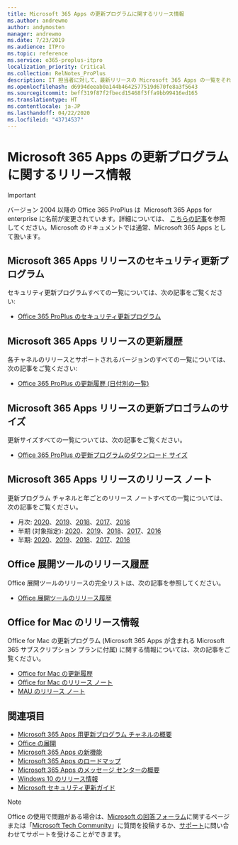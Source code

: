 ```yaml
---
title: Microsoft 365 Apps の更新プログラムに関するリリース情報
ms.author: andrewmo
author: andymosten
manager: andrewmo
ms.date: 7/23/2019
ms.audience: ITPro
ms.topic: reference
ms.service: o365-proplus-itpro
localization_priority: Critical
ms.collection: RelNotes_ProPlus
description: IT 担当者に対して、最新リリースの Microsoft 365 Apps の一覧をそれぞれの更新プログラム チャネルごとに、リリース ノートへのリンクと更新履歴を含めて提供します
ms.openlocfilehash: d6994deeab0a144b4642577519d670fe8a3f5643
ms.sourcegitcommit: beff319f87f2fbecd15468f3ffa9bb99416ed165
ms.translationtype: HT
ms.contentlocale: ja-JP
ms.lasthandoff: 04/22/2020
ms.locfileid: "43714537"
---
```

# <a name="release-information-for-updates-to-microsoft-365-apps"></a>Microsoft 365 Apps の更新プログラムに関するリリース情報


> [!IMPORTANT]
>バージョン 2004 以降の Office 365 ProPlus は  Microsoft 365 Apps for enterprise に名前が変更されています。詳細については、 [こちらの記事](https://go.microsoft.com/fwlink/p/?linkid=2123420)を参照してください。Microsoft のドキュメントでは通常、Microsoft 365 Apps として扱います。


## <a name="security-updates-for-microsoft-365-apps-releases"></a>Microsoft 365 Apps リリースのセキュリティ更新プログラム

セキュリティ更新プログラムすべての一覧については、次の記事をご覧ください:
 - [Office 365 ProPlus のセキュリティ更新プログラム](office365-proplus-security-updates.md)


## <a name="update-history-for-microsoft-365-apps-releases"></a>Microsoft 365 Apps リリースの更新履歴

各チャネルのリリースとサポートされるバージョンのすべての一覧については、次の記事をご覧ください:
 - [Office 365 ProPlus の更新履歴 (日付別の一覧)](update-history-office365-proplus-by-date.md)


 ## <a name="update-sizes-for-microsoft-365-apps-releases"></a>Microsoft 365 Apps リリースの更新プロゴラムのサイズ

更新サイズすべての一覧については、次の記事をご覧ください。
 - [Office 365 ProPlus の更新プログラムのダウンロード サイズ](download-sizes-office365-proplus-updates.md)

## <a name="release-notes-for-microsoft-365-apps-releases"></a>Microsoft 365 Apps リリースのリリース ノート

更新プログラム チャネルと年ごとのリリース ノートすべての一覧については、次の記事をご覧ください。
 - 月次: [2020](monthly-channel-2020.md)、[2019](monthly-channel-2019.md)、[2018](monthly-channel-2018.md)、[2017](monthly-channel-2017.md)、[2016](monthly-channel-2016.md)
 - 半期 (対象指定): [2020](semi-annual-channel-targeted-2020.md)、[2019](semi-annual-channel-targeted-2019.md)、[2018](semi-annual-channel-targeted-2018.md)、[2017](semi-annual-channel-targeted-2017.md)、[2016](semi-annual-channel-targeted-2016.md)
 - 半期: [2020](semi-annual-channel-2020.md)、[2019](semi-annual-channel-2019.md)、[2018](semi-annual-channel-2018.md)、[2017](semi-annual-channel-2017.md)、[2016](semi-annual-channel-2016.md)

 ## <a name="release-history-for-office-deployment-tool"></a>Office 展開ツールのリリース履歴
 Office 展開ツールのリリースの完全リストは、次の記事を参照してください。
 - [Office 展開ツールのリリース履歴](ODT-release-history.md)

## <a name="office-for-mac-release-information"></a>Office for Mac のリリース情報

Office for Mac の更新プログラム (Microsoft 365 Apps が含まれる Microsoft 365 サブスクリプション プランに付属) に関する情報については、次の記事をご覧ください。
 - [Office for Mac の更新履歴](update-history-office-for-mac.md)
 - [Office for Mac のリリース ノート](release-notes-office-for-mac.md)
 - [MAU のリリース ノート](release-history-microsoft-autoupdate.md)


## <a name="related-topics"></a>関連項目

- [Microsoft 365 Apps 用更新プログラム チャネルの概要](https://docs.microsoft.com/deployoffice/overview-of-update-channels-for-office-365-proplus)
- [Office の展開](https://docs.microsoft.com/deployoffice/)
- [Microsoft 365 Apps の新機能](https://support.office.com/article/95c8d81d-08ba-42c1-914f-bca4603e1426)
- [Microsoft 365 Apps のロードマップ](https://products.office.com/business/office-365-roadmap)
- [Microsoft 365 Apps のメッセージ センターの概要](https://support.office.com/article/38fb3333-bfcc-4340-a37b-deda509c2093)
- [Windows 10 のリリース情報](https://www.microsoft.com/itpro/windows-10/release-information)
- [Microsoft セキュリティ更新ガイド](https://portal.msrc.microsoft.com/)

> [!NOTE]
> Office の使用で問題がある場合は、[Microsoft の回答フォーラム](https://answers.microsoft.com/)に関するページまたは「[Microsoft Tech Community](https://techcommunity.microsoft.com/)」に質問を投稿するか、[サポート](https://support.microsoft.com/contactus)に問い合わせてサポートを受けることができます。

